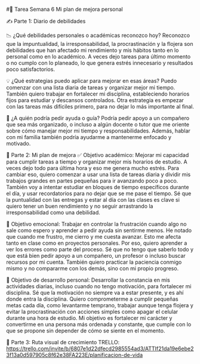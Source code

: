 #📝 Tarea Semana 6 Mi plan de mejora personal


✍️ Parte 1: Diario de debilidades

📉 ¿Qué debilidades personales o académicas reconozco hoy?
Reconozco que la impuntualidad, la irresponsabilidad, la procrastinación y la flojera son debilidades que han afectado mi rendimiento y mis hábitos tanto en lo personal como en lo académico. A veces dejo tareas para último momento o no cumplo con lo planeado, lo que genera estrés innecesario y resultados poco satisfactorios.

💡 ¿Qué estrategias puedo aplicar para mejorar en esas áreas?
Puedo comenzar con una lista diaria de tareas y organizar mejor mi tiempo. También quiero trabajar en fortalecer mi disciplina, estableciendo horarios fijos para estudiar y descansos controlados. Otra estrategia es empezar con las tareas más difíciles primero, para no dejar lo más importante al final.

🤔 ¿A quién podría pedir ayuda o guía?
Podría pedir apoyo a un compañero que sea más organizado, o incluso a algún docente o tutor que me oriente sobre cómo manejar mejor mi tiempo y responsabilidades. Además, hablar con mi familia también podría ayudarme a mantenerme enfocado y motivado.


🚀 Parte 2: Mi plan de mejora
✅ Objetivo académico: Mejorar mi capacidad para cumplir tareas a tiempo y organizar mejor mis horarios de estudio.
A veces dejo todo para última hora y eso me genera mucho estrés. Para cambiar eso, quiero comenzar a usar una lista de tareas diaria y dividir mis trabajos grandes en partes pequeñas para ir avanzando poco a poco. También voy a intentar estudiar en bloques de tiempo específicos durante el día, y usar recordatorios para no dejar que se me pase el tiempo. Sé que la puntualidad con las entregas y estar al día con las clases es clave si quiero tener un buen rendimiento y no seguir arrastrando la irresponsabilidad como una debilidad.

💖 Objetivo emocional: Trabajar en controlar la frustración cuando algo no sale como espero y aprender a pedir ayuda sin sentirme menos.
He notado que cuando me frustro, me cierro y me cuesta avanzar. Esto me afecta tanto en clase como en proyectos personales. Por eso, quiero aprender a ver los errores como parte del proceso. Sé que no tengo que saberlo todo y que está bien pedir apoyo a un compañero, un profesor o incluso buscar recursos por mi cuenta. También quiero practicar la paciencia conmigo mismo y no compararme con los demás, sino con mi propio progreso.

🌱 Objetivo de desarrollo personal: Desarrollar la constancia en mis actividades diarias, incluso cuando no tengo motivación, para fortalecer mi disciplina.
Sé que la motivación no siempre va a estar presente, y es ahí donde entra la disciplina. Quiero comprometerme a cumplir pequeñas metas cada día, como levantarme temprano, trabajar aunque tenga flojera y evitar la procrastinación con acciones simples como apagar el celular durante una hora de estudio. Mi objetivo es fortalecer mi carácter y convertirme en una persona más ordenada y constante, que cumple con lo que se propone sin depender de cómo se siente en el momento.


🧭 Parte 3: Ruta visual de crecimiento
TRELLO:
https://trello.com/invite/b/6807e1d22dfecd2985554ad3/ATTIf21da19e6ebe23f13a0d597905c8f62e38FA223E/planificacion-de-vida
